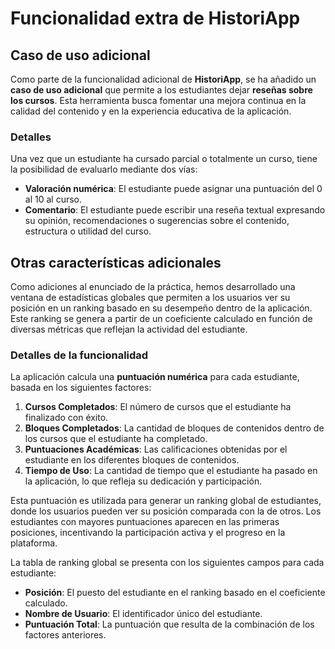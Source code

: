 # Funcionalidad extra de HistoriApp

## Caso de uso adicional

Como parte de la funcionalidad adicional de **HistoriApp**, se ha añadido un **caso de uso adicional** que permite a los estudiantes dejar **reseñas sobre los cursos**. Esta herramienta busca fomentar una mejora continua en la calidad del contenido y en la experiencia educativa de la aplicación.

### Detalles

Una vez que un estudiante ha cursado parcial o totalmente un curso, tiene la posibilidad de evaluarlo mediante dos vías:

- **Valoración numérica**: El estudiante puede asignar una puntuación del 0 al 10 al curso.
- **Comentario**: El estudiante puede escribir una reseña textual expresando su opinión, recomendaciones o sugerencias sobre el contenido, estructura o utilidad del curso.

## Otras características adicionales

Como adiciones al enunciado de la práctica, hemos desarrollado una ventana de estadísticas globales que permiten a los usuarios ver su posición en un ranking basado en su desempeño dentro de la aplicación. Este ranking se genera a partir de un coeficiente calculado en función de diversas métricas que reflejan la actividad del estudiante.

### Detalles de la funcionalidad

La aplicación calcula una **puntuación numérica** para cada estudiante, basada en los siguientes factores:

1. **Cursos Completados**: El número de cursos que el estudiante ha finalizado con éxito.
2. **Bloques Completados**: La cantidad de bloques de contenidos dentro de los cursos que el estudiante ha completado.
3. **Puntuaciones Académicas**: Las calificaciones obtenidas por el estudiante en los diferentes bloques de contenidos.
4. **Tiempo de Uso**: La cantidad de tiempo que el estudiante ha pasado en la aplicación, lo que refleja su dedicación y participación.

Esta puntuación es utilizada para generar un ranking global de estudiantes, donde los usuarios pueden ver su posición comparada con la de otros. Los estudiantes con mayores puntuaciones aparecen en las primeras posiciones, incentivando la participación activa y el progreso en la plataforma.

La tabla de ranking global se presenta con los siguientes campos para cada estudiante:

- **Posición**: El puesto del estudiante en el ranking basado en el coeficiente calculado.
- **Nombre de Usuario**: El identificador único del estudiante.
- **Puntuación Total**: La puntuación que resulta de la combinación de los factores anteriores.
